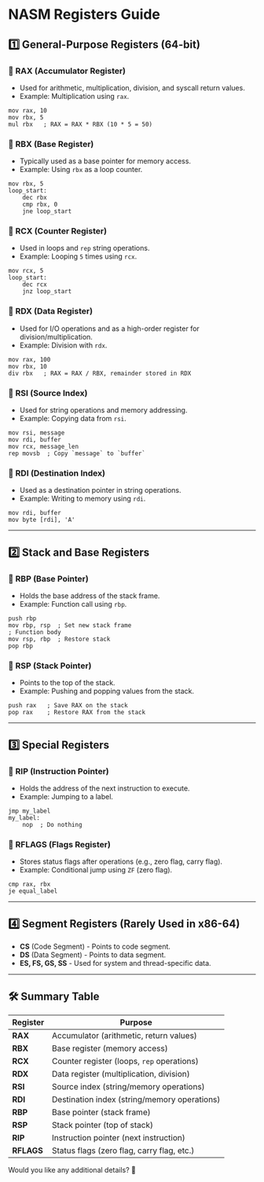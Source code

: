 # NASM Registers Guide

## 1️⃣ General-Purpose Registers (64-bit)
### 🔹 RAX (Accumulator Register)
- Used for arithmetic, multiplication, division, and syscall return values.
- Example: Multiplication using `rax`.
```assembly
mov rax, 10
mov rbx, 5
mul rbx   ; RAX = RAX * RBX (10 * 5 = 50)
```

### 🔹 RBX (Base Register)
- Typically used as a base pointer for memory access.
- Example: Using `rbx` as a loop counter.
```assembly
mov rbx, 5
loop_start:
    dec rbx
    cmp rbx, 0
    jne loop_start
```

### 🔹 RCX (Counter Register)
- Used in loops and `rep` string operations.
- Example: Looping `5` times using `rcx`.
```assembly
mov rcx, 5
loop_start:
    dec rcx
    jnz loop_start
```

### 🔹 RDX (Data Register)
- Used for I/O operations and as a high-order register for division/multiplication.
- Example: Division with `rdx`.
```assembly
mov rax, 100
mov rbx, 10
div rbx   ; RAX = RAX / RBX, remainder stored in RDX
```

### 🔹 RSI (Source Index)
- Used for string operations and memory addressing.
- Example: Copying data from `rsi`.
```assembly
mov rsi, message
mov rdi, buffer
mov rcx, message_len
rep movsb  ; Copy `message` to `buffer`
```

### 🔹 RDI (Destination Index)
- Used as a destination pointer in string operations.
- Example: Writing to memory using `rdi`.
```assembly
mov rdi, buffer
mov byte [rdi], 'A'
```

---

## 2️⃣ Stack and Base Registers
### 🔹 RBP (Base Pointer)
- Holds the base address of the stack frame.
- Example: Function call using `rbp`.
```assembly
push rbp
mov rbp, rsp  ; Set new stack frame
; Function body
mov rsp, rbp  ; Restore stack
pop rbp
```

### 🔹 RSP (Stack Pointer)
- Points to the top of the stack.
- Example: Pushing and popping values from the stack.
```assembly
push rax   ; Save RAX on the stack
pop rax    ; Restore RAX from the stack
```

---

## 3️⃣ Special Registers
### 🔹 RIP (Instruction Pointer)
- Holds the address of the next instruction to execute.
- Example: Jumping to a label.
```assembly
jmp my_label
my_label:
    nop  ; Do nothing
```

### 🔹 RFLAGS (Flags Register)
- Stores status flags after operations (e.g., zero flag, carry flag).
- Example: Conditional jump using `ZF` (zero flag).
```assembly
cmp rax, rbx
je equal_label
```

---

## 4️⃣ Segment Registers (Rarely Used in x86-64)
- **CS** (Code Segment) - Points to code segment.
- **DS** (Data Segment) - Points to data segment.
- **ES, FS, GS, SS** - Used for system and thread-specific data.

---

## 🛠 Summary Table
| Register | Purpose |
|----------|---------|
| **RAX**  | Accumulator (arithmetic, return values) |
| **RBX**  | Base register (memory access) |
| **RCX**  | Counter register (loops, `rep` operations) |
| **RDX**  | Data register (multiplication, division) |
| **RSI**  | Source index (string/memory operations) |
| **RDI**  | Destination index (string/memory operations) |
| **RBP**  | Base pointer (stack frame) |
| **RSP**  | Stack pointer (top of stack) |
| **RIP**  | Instruction pointer (next instruction) |
| **RFLAGS** | Status flags (zero flag, carry flag, etc.) |

Would you like any additional details? 🚀


